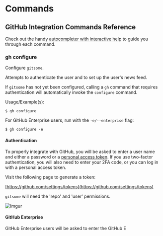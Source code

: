 # Commands

## GitHub Integration Commands Reference

Check out the handy [autocompleter with interactive help](https://github.com/donnemartin/gitsome/blob/master/README.md#git-and-github-autocompleter-with-interactive-help) to guide you through each command.

### gh configure

Configure `gitsome`.

Attempts to authenticate the user and to set up the user's news feed.

If `gitsome` has not yet been configured, calling a `gh` command that requires authentication will automatically invoke the `configure` command.

Usage/Example(s):

    $ gh configure

For GitHub Enterprise users, run with the `-e/--enterprise` flag:

    $ gh configure -e

#### Authentication

To properly integrate with GitHub, you will be asked to enter a user name and either a password or a [personal access token](https://github.com/settings/tokens).  If you use two-factor authentication, you will also need to enter your 2FA code, or you can log in with a personal access token.

Visit the following page to generate a token:

[https://github.com/settings/tokens](https://github.com/settings/tokens)

`gitsome` will need the 'repo' and 'user' permissions.

![Imgur](http://i.imgur.com/1C7gBHz.png)

#### GitHub Enterprise

GitHub Enterprise users will be asked to enter the GitHub E